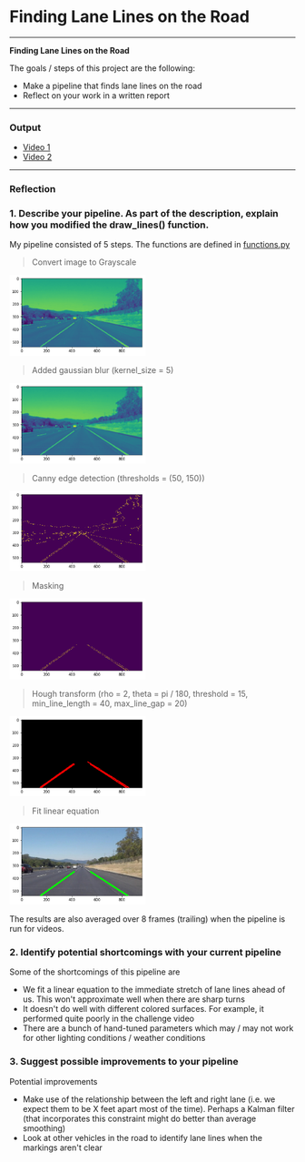 # **Finding Lane Lines on the Road**

---

**Finding Lane Lines on the Road**

The goals / steps of this project are the following:
* Make a pipeline that finds lane lines on the road
* Reflect on your work in a written report

---
### Output

* [Video 1](https://youtu.be/64kMMJSV7PE)
* [Video 2](https://youtu.be/Jw6uNV7suME)
---
### Reflection

### 1. Describe your pipeline. As part of the description, explain how you modified the draw_lines() function.

My pipeline consisted of 5 steps. The functions are defined in [functions.py](functions.py)

> Convert image to Grayscale
<img src="img/step1.png" width="240" alt="Grayscale" />

> Added gaussian blur (kernel_size = 5)
<img src="img/step2.png" width="240" alt="Grayscale" />

> Canny edge detection (thresholds = (50, 150))
<img src="img/step3.png" width="240" alt="Grayscale" />

> Masking
<img src="img/step4.png" width="240" alt="Grayscale" />

> Hough transform
(rho = 2, theta = pi / 180, threshold = 15,
min_line_length = 40, max_line_gap = 20)
<img src="img/step5.png" width="240" alt="Grayscale" />

> Fit linear equation
<img src="img/step6.png" width="240" alt="Grayscale" />

The results are also averaged over 8 frames (trailing) when the pipeline is run for videos.

### 2. Identify potential shortcomings with your current pipeline
Some of the shortcomings of this pipeline are
* We fit a linear equation to the immediate stretch of lane lines ahead of us. This won't approximate well when there are sharp turns
* It doesn't do well with different colored surfaces. For example, it performed quite poorly in the challenge video
* There are a bunch of hand-tuned parameters which may / may not work for other lighting conditions / weather conditions


### 3. Suggest possible improvements to your pipeline

Potential improvements
* Make use of the relationship between the left and right lane (i.e. we expect them to be X feet apart most of the time). Perhaps a Kalman filter (that incorporates this constraint might do better than average smoothing)
* Look at other vehicles in the road to identify lane lines when the markings aren't clear
